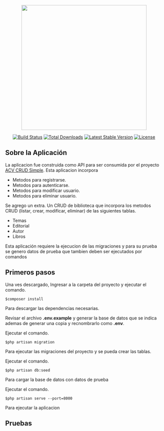 <p align="center"><a href="https://laravel.com" target="_blank"><img src="https://raw.githubusercontent.com/laravel/art/master/logo-lockup/5%20SVG/2%20CMYK/1%20Full%20Color/laravel-logolockup-cmyk-red.svg" width="400"></a></p>

<p align="center">
<a href="https://travis-ci.org/laravel/framework"><img src="https://travis-ci.org/laravel/framework.svg" alt="Build Status"></a>
<a href="https://packagist.org/packages/laravel/framework"><img src="https://img.shields.io/packagist/dt/laravel/framework" alt="Total Downloads"></a>
<a href="https://packagist.org/packages/laravel/framework"><img src="https://img.shields.io/packagist/v/laravel/framework" alt="Latest Stable Version"></a>
<a href="https://packagist.org/packages/laravel/framework"><img src="https://img.shields.io/packagist/l/laravel/framework" alt="License"></a>
</p>

## Sobre la Aplicación

La aplicacion fue construida como API para ser consumida por el proyecto [ACV CRUD Simple](https://github.com/govydev/acv-crud-simple).
Esta aplicacion incorpora

- Metodos para registrarse.
- Metodos para autenticarse.
- Metodos para modificar usuario.
- Metodos para eliminar usuario.

Se agrego un extra. Un CRUD de biblioteca que incorpora los metodos CRUD (listar, crear, modificar, eliminar) de las siguientes tablas.
- Temas
- Editorial
- Autor
- Libros


Esta aplicación requiere la ejecucion de las migraciones y para su prueba se genero datos de prueba que tambien deben ser ejecutados por comandos

## Primeros pasos

Una ves descargado, Ingresar a la carpeta del proyecto y ejecutar el comando.

    $composer install
Para descargar las dependencias necesarias.

Revisar el archivo **.env.example** y generar la base de datos que se indica ademas de generar una copia y recnombrarlo como **.env**.

Ejecutar el comando.

    $php artisan migration
Para ejecutar las migraciones del proyecto y se pueda crear las tablas.

Ejecutar el comando.

    $php artisan db:seed
Para cargar la base de datos con datos de prueba

Ejecutar el comando.

    $php artisan serve --port=8000
Para ejecutar la aplicacion

## Pruebas

